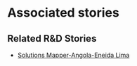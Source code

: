 # Associated stories

<!-- !!DO NOT REMOVE!! start autogenerated hyperlinks -->
## Related R&D Stories
- [Solutions Mapper\-Angola\-Eneida Lima](/RnD-Archive/stories/?doc=SolutionMappers_AGO)
<!-- !!DO NOT REMOVE!! end autogenerated hyperlinks -->